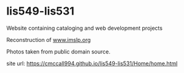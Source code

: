 # lis549-lis531

Website containing cataloging and web development projects

Reconstruction of www.imslp.org

Photos taken from public domain source.

site url: https://cmccall994.github.io/lis549-lis531/Home/home.html
